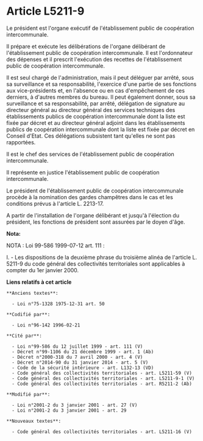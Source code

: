 # Article L5211-9

Le président est l'organe exécutif de l'établissement public de coopération intercommunale.

Il prépare et exécute les délibérations de l'organe délibérant de l'établissement public de coopération intercommunale. Il
est l'ordonnateur des dépenses et il prescrit l'exécution des recettes de l'établissement public de coopération
intercommunale.

Il est seul chargé de l'administration, mais il peut déléguer par arrêté, sous sa surveillance et sa responsabilité,
l'exercice d'une partie de ses fonctions aux vice-présidents et, en l'absence ou en cas d'empêchement de ces derniers, à
d'autres membres du bureau. Il peut également donner, sous sa surveillance et sa responsabilité, par arrêté, délégation de
signature au directeur général au directeur général des services techniques des établissements publics de coopération
intercommunale dont la liste est fixée par décret et au directeur général adjoint dans les établissements publics de
coopération intercommunale dont la liste est fixée par décret en Conseil d'Etat. Ces délégations subsistent tant qu'elles ne
sont pas rapportées.

Il est le chef des services de l'établissement public de coopération intercommunale.

Il représente en justice l'établissement public de coopération intercommunale.

Le président de l'établissement public de coopération intercommunale procède à la nomination des gardes champêtres dans le
cas et les conditions prévus à l'article L. 2213-17.

A partir de l'installation de l'organe délibérant et jusqu'à l'élection du président, les fonctions de président sont
assurées par le doyen d'âge.

**Nota:**

NOTA : Loi 99-586 1999-07-12 art. 111 :

I. - Les dispositions de la deuxième phrase du troisième alinéa de l'article L. 5211-9 du code général des collectivités
territoriales sont applicables à compter du 1er janvier 2000.

**Liens relatifs à cet article**

	**Anciens textes**:

	  - Loi n°75-1328 1975-12-31 art. 50

	**Codifié par**:

	  - Loi n°96-142 1996-02-21

	**Cité par**:

	  - Loi n°99-586 du 12 juillet 1999 - art. 111 (V)
	  - Décret n°99-1106 du 21 décembre 1999 - art. 1 (Ab)
	  - Décret n°2000-318 du 7 avril 2000 - art. 4 (V)
	  - Décret n°2014-90 du 31 janvier 2014 - art. 5 (V)
	  - Code de la sécurité intérieure - art. L132-13 (VD)
	  - Code général des collectivités territoriales - art. L5211-59 (V)
	  - Code général des collectivités territoriales - art. L5211-9-1 (V)
	  - Code général des collectivités territoriales - art. R5211-2 (Ab)

	**Modifié par**:

	  - Loi n°2001-2 du 3 janvier 2001 - art. 27 (V)
	  - Loi n°2001-2 du 3 janvier 2001 - art. 29

	**Nouveaux textes**:

	  - Code général des collectivités territoriales - art. L5211-16 (V)
